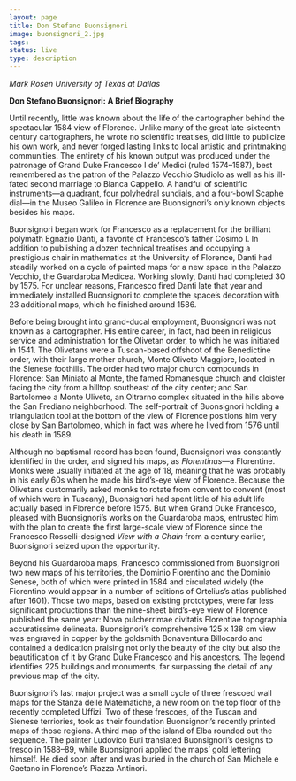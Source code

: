 ```yaml
---
layout: page
title: Don Stefano Buonsignori
image: buonsignori_2.jpg
tags:
status: live
type: description
---
```

*Mark Rosen
University of Texas at Dallas*

__Don Stefano Buonsignori: A Brief Biography__

Until recently, little was known about the life of the cartographer behind the spectacular 1584 view of Florence. Unlike many of the great late-sixteenth 
century cartographers, he wrote no scientific treatises, did little to publicize his own work, and never forged lasting links to local artistic and 
printmaking communities. The entirety of his known output was produced under the patronage of Grand Duke Francesco I de’ Medici (ruled 1574–1587), 
best remembered as the patron of the Palazzo Vecchio Studiolo as well as his ill-fated second marriage to Bianca Cappello. A handful of scientific 
instruments—a quadrant, four polyhedral sundials, and a four-bowl Scaphe dial—in the Museo Galileo in Florence are Buonsignori’s only known objects 
besides his maps.

Buonsignori began work for Francesco as a replacement for the brilliant polymath Egnazio Danti, a favorite of Francesco’s father Cosimo I. In addition 
to publishing a dozen technical treatises and occupying a prestigious chair in mathematics at the University of Florence, Danti had steadily worked on a 
cycle of painted maps for a new space in the Palazzo Vecchio, the Guardaroba Medicea. Working slowly, Danti had completed 30 by 1575. For unclear reasons,
Francesco fired Danti late that year and immediately installed Buonsignori to complete the space’s decoration with 23 additional maps, which he finished 
around 1586.

Before being brought into grand-ducal employment, Buonsignori was not known as a cartographer. His entire career, in fact, had been in religious service
and administration for the Olivetan order, to which he was initiated in 1541. The Olivetans were a Tuscan-based offshoot of the Benedictine order, with
their large mother church, Monte Oliveto Maggiore, located in the Sienese foothills. The order had two major church compounds in Florence: San Miniato 
al Monte, the famed Romanesque church and cloister facing the city from a hilltop southeast of the city center; and San Bartolomeo a Monte Uliveto, an 
Oltrarno complex situated in the hills above the San Frediano neighborhood. The self-portrait of Buonsignori holding a triangulation tool at the bottom 
of the view of Florence positions him very close by San Bartolomeo, which in fact was where he lived from 1576 until his death in 1589.

Although no baptismal record has been found, Buonsignori was constantly identified in the order, and signed his maps, as *Florentinus*—a Florentine. 
Monks were usually initiated at the age of 18, meaning that he was probably in his early 60s when he made his bird’s-eye view of Florence. Because the 
Olivetans customarily asked monks to rotate from convent to convent (most of which were in Tuscany), Buonsignori had spent little of his adult life 
actually based in Florence before 1575. But when Grand Duke Francesco, pleased with Buonsignori’s works on the Guardaroba maps, entrusted him with the 
plan to create the first large-scale view of Florence since the Francesco Rosselli-designed *View with a Chain* from a century earlier, Buonsignori 
seized upon the opportunity.

Beyond his Guardaroba maps, Francesco commissioned from Buonsignori two new maps of his territories, the Dominio Fiorentino and the Dominio Senese, both 
of which were printed in 1584 and circulated widely (the Fiorentino would appear in a number of editions of Ortelius’s atlas published after 1601). Those 
two maps, based on existing prototypes, were far less significant productions than the nine-sheet bird’s-eye view of Florence published the same year: 
Nova pulcherrimae civitatis Florentiae topographia accuratissime delineata. Buonsignori’s comprehensive 125 x 138 cm view was engraved in copper by the 
goldsmith Bonaventura Billocardo and contained a dedication praising not only the beauty of the city but also the beautification of it by Grand Duke 
Francesco and his ancestors. The legend identifies 225 buildings and monuments, far surpassing the detail of any previous map of the city.

Buonsignori’s last major project was a small cycle of three frescoed wall maps for the Stanza delle Matematiche, a new room on the top floor of the 
recently completed Uffizi. Two of these frescoes, of the Tuscan and Sienese terriories, took as their foundation Buonsignori’s recently printed maps of 
those regions. A third map of the island of Elba rounded out the sequence. The painter Ludovico Buti translated Buonsignori’s designs to fresco in 
1588–89, while Buonsignori applied the maps’ gold lettering himself.  He died soon after and was buried in the church of San Michele e Gaetano in 
Florence’s Piazza Antinori.
